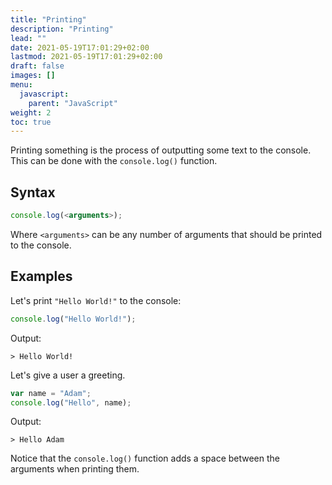 ```yaml
---
title: "Printing"
description: "Printing"
lead: ""
date: 2021-05-19T17:01:29+02:00
lastmod: 2021-05-19T17:01:29+02:00
draft: false
images: []
menu:
  javascript:
    parent: "JavaScript"
weight: 2
toc: true
---
```


Printing something is the process of outputting some text to the console. This can be done with the `console.log()` function.

## Syntax

```js
console.log(<arguments>);
```

Where `<arguments>` can be any number of arguments that should be printed to the console.

## Examples

Let's print `"Hello World!"` to the console:

```js
console.log("Hello World!");
```

Output:

```
> Hello World!
```

Let's give a user a greeting.

```js
var name = "Adam";
console.log("Hello", name);
```

Output:

```
> Hello Adam
```

Notice that the `console.log()` function adds a space between the arguments when printing them.
